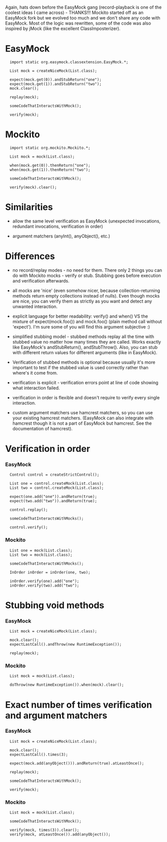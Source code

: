 Again, hats down before the EasyMock gang (record-playback is one of the coolest ideas I came across) - THANKS!!! Mockito started off as an EasyMock fork but we evolved too much and we don't share any code with EasyMock. Most of the logic was rewritten, some of the code was also inspired by jMock (like the excellent ClassImposterizer).

# EasyMock #

```
  import static org.easymock.classextension.EasyMock.*; 	

  List mock = createNiceMock(List.class);					
  
  expect(mock.get(0)).andStubReturn("one");				
  expect(mock.get(1)).andStubReturn("two");
  mock.clear();
  
  replay(mock);
  
  someCodeThatInteractsWithMock();							
  
  verify(mock); 
```

# Mockito #

```
  import static org.mockito.Mockito.*;
  
  List mock = mock(List.class);
  
  when(mock.get(0)).thenReturn("one");
  when(mock.get(1)).thenReturn("two");
  
  someCodeThatInteractsWithMock();
  
  verify(mock).clear();                       
```

# Similarities #

  * allow the same level verification as EasyMock (unexpected invocations, redundant invocations, verification in order)

  * argument matchers (anyInt(), anyObject(), etc.)

# Differences #

  * no record/replay modes - no need for them. There only 2 things you can do with Mockito mocks - verify or stub. Stubbing goes before execution and verification afterwards.

  * all mocks are 'nice' (even somehow nicer, because collection-returning methods return empty collections instead of nulls). Even though mocks are nice, you can verify them as strictly as you want and detect any unwanted interaction.

  * explicit language for better readability: verify() and when() VS the mixture of expect(mock.foo()) and mock.foo() (plain method call without 'expect'). I'm sure some of you will find this argument subjective :)

  * simplified stubbing model - stubbed methods replay all the time with stubbed value no matter how many times they are called. Works exactly like EasyMock's andStubReturn(), andStubThrow(). Also, you can stub with different return values for different arguments (like in EasyMock).

  * Verification of stubbed methods is optional because usually it's more important to test if the stubbed value is used correctly rather than where's it come from.

  * verification is explicit - verification errors point at line of code showing what interaction failed.

  * verification in order is flexible and doesn't require to verify every single interaction.

  * custom argument matchers use hamcrest matchers, so you can use your existing hamcrest matchers. (EasyMock can also integrate with hamcrest though it is not a part of EasyMock but hamcrest. See the documentation of hamcrest).

# Verification in order #

### EasyMock ###

```
  Control control = createStrictControl();  
  
  List one = control.createMock(List.class);				
  List two = control.createMock(List.class);				
  
  expect(one.add("one")).andReturn(true);
  expect(two.add("two")).andReturn(true);
  
  control.replay();
  
  someCodeThatInteractsWithMocks();							

  control.verify();	
```

### Mockito ###

```
  List one = mock(List.class);	
  List two = mock(List.class);		
  
  someCodeThatInteractsWithMocks();	
  
  InOrder inOrder = inOrder(one, two);
                                                            
  inOrder.verify(one).add("one");
  inOrder.verify(two).add("two");
```

# Stubbing void methods #

### EasyMock ###

```
  List mock = createNiceMock(List.class);					
  
  mock.clear();												
  expectLastCall().andThrow(new RuntimeException());
  
  replay(mock);
```

### Mockito ###

```
  List mock = mock(List.class);

  doThrow(new RuntimeException()).when(mock).clear();
```

# Exact number of times verification and argument matchers #

### EasyMock ###

```
  List mock = createNiceMock(List.class);						
  
  mock.clear();
  expectLastCall().times(3);
  
  expect(mock.add(anyObject())).andReturn(true).atLeastOnce();				

  replay(mock);								
  
  someCodeThatInteractsWithMock();							

  verify(mock);	  
```

### Mockito ###

```
  List mock = mock(List.class);        

  someCodeThatInteractsWithMock();                 
  
  verify(mock, times(3)).clear();
  verify(mock, atLeastOnce()).add(anyObject());      
```